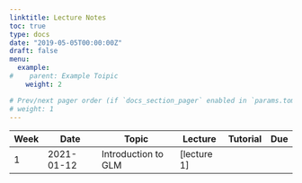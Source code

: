 ```yaml
---
linktitle: Lecture Notes
toc: true
type: docs
date: "2019-05-05T00:00:00Z"
draft: false
menu:
  example:
#    parent: Example Toipic
    weight: 2

# Prev/next pager order (if `docs_section_pager` enabled in `params.toml`)
# weight: 1
---
```


Week | Date | Topic | Lecture | Tutorial | Due
---|---|---|---|---|---
1 | 2021-01-12 | Introduction to GLM | [lecture 1] | |


